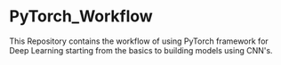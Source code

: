 # PyTorch_Workflow
This Repository contains the workflow of using PyTorch framework for Deep Learning starting from the basics to building models using CNN's.

